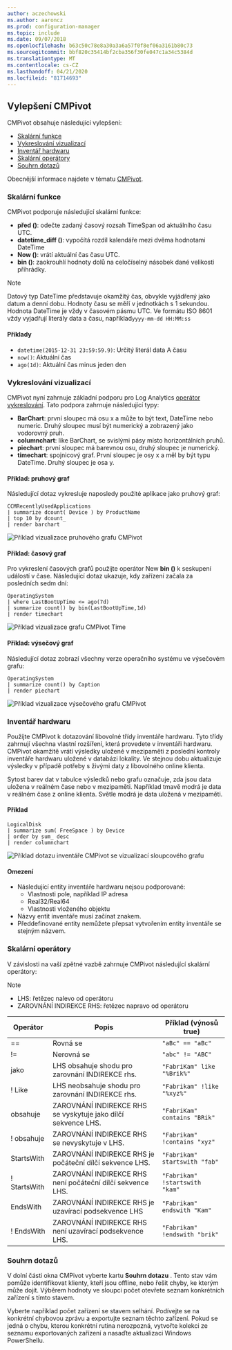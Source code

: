 ```yaml
---
author: aczechowski
ms.author: aaroncz
ms.prod: configuration-manager
ms.topic: include
ms.date: 09/07/2018
ms.openlocfilehash: b63c50c78e8a30a3a6a57f0f8ef06a3161b80c73
ms.sourcegitcommit: bbf820c35414bf2cba356f30fe047c1a34c5384d
ms.translationtype: MT
ms.contentlocale: cs-CZ
ms.lasthandoff: 04/21/2020
ms.locfileid: "81714693"
---
```

## <a name="improvements-to-cmpivot"></a><a name="bkmk_cmpivot"></a>Vylepšení CMPivot
<!--1359068-->

CMPivot obsahuje následující vylepšení:  
- [Skalární funkce](#bkmk_cmpivot-functions)  
- [Vykreslování vizualizací](#bkmk_cmpivot-charts)  
- [Inventář hardwaru](#bkmk_cmpivot-hinv)  
- [Skalární operátory](#bkmk_cmpivot-operators)  
- [Souhrn dotazů](#bkmk_cmpivot-summary)  

Obecnější informace najdete v tématu [CMPivot](../../servers/manage/cmpivot.md).


### <a name="scalar-functions"></a><a name="bkmk_cmpivot-functions"></a>Skalární funkce
CMPivot podporuje následující skalární funkce:
- **před ()**: odečte zadaný časový rozsah TimeSpan od aktuálního času UTC.  
- **datetime_diff ()**: vypočítá rozdíl kalendáře mezi dvěma hodnotami DateTime  
- **Now ()**: vrátí aktuální čas času UTC.  
- **bin ()**: zaokrouhlí hodnoty dolů na celočíselný násobek dané velikosti přihrádky.  

> [!Note]  
> Datový typ DateTime představuje okamžitý čas, obvykle vyjádřený jako datum a denní dobu. Hodnoty času se měří v jednotkách s 1 sekundou. Hodnota DateTime je vždy v časovém pásmu UTC. Ve formátu ISO 8601 vždy vyjadřují literály data a času, například`yyyy-mm-dd HH:MM:ss`  

#### <a name="examples"></a>Příklady
- `datetime(2015-12-31 23:59:59.9)`: Určitý literál data A času   
- `now()`: Aktuální čas  
- `ago(1d)`: Aktuální čas minus jeden den  


### <a name="rendering-visualizations"></a><a name="bkmk_cmpivot-charts"></a>Vykreslování vizualizací

CMPivot nyní zahrnuje základní podporu pro Log Analytics [operátor vykreslování](https://docs.microsoft.com/azure/kusto/query/renderoperator). Tato podpora zahrnuje následující typy:  
- **BarChart**: první sloupec má osu x a může to být text, DateTime nebo numeric. Druhý sloupec musí být numerický a zobrazený jako vodorovný pruh.  
- **columnchart**: like BarChart, se svislými pásy místo horizontálních pruhů.  
- **piechart**: první sloupec má barevnou osu, druhý sloupec je numerický.  
- **timechart**: spojnicový graf. První sloupec je osy x a měl by být typu DateTime. Druhý sloupec je osa y.  

#### <a name="example-bar-chart"></a>Příklad: pruhový graf
Následující dotaz vykresluje naposledy použité aplikace jako pruhový graf:

``` Kusto
CCMRecentlyUsedApplications
| summarize dcount( Device ) by ProductName
| top 10 by dcount_
| render barchart
```

![Příklad vizualizace pruhového grafu CMPivot](../media/1359068-cmpivot-barchart.png)

#### <a name="example-time-chart"></a>Příklad: časový graf
Pro vykreslení časových grafů použijte operátor New **bin ()** k seskupení událostí v čase. Následující dotaz ukazuje, kdy zařízení začala za posledních sedm dní:

``` Kusto
OperatingSystem
| where LastBootUpTime <= ago(7d)
| summarize count() by bin(LastBootUpTime,1d)
| render timechart
```

![Příklad vizualizace grafu CMPivot Time](../media/1359068-cmpivot-timechart.png)

#### <a name="example-pie-chart"></a>Příklad: výsečový graf
Následující dotaz zobrazí všechny verze operačního systému ve výsečovém grafu:

``` Kusto
OperatingSystem
| summarize count() by Caption
| render piechart
```

![Příklad vizualizace výsečového grafu CMPivot](../media/1359068-cmpivot-piechart.png)


### <a name="hardware-inventory"></a><a name="bkmk_cmpivot-hinv"></a>Inventář hardwaru
Použijte CMPivot k dotazování libovolné třídy inventáře hardwaru. Tyto třídy zahrnují všechna vlastní rozšíření, která provedete v inventáři hardwaru. CMPivot okamžitě vrátí výsledky uložené v mezipaměti z poslední kontroly inventáře hardwaru uložené v databázi lokality. Ve stejnou dobu aktualizuje výsledky v případě potřeby s živými daty z libovolného online klienta.

Sytost barev dat v tabulce výsledků nebo grafu označuje, zda jsou data uložena v reálném čase nebo v mezipaměti. Například tmavě modrá je data v reálném čase z online klienta. Světle modrá je data uložená v mezipaměti.

#### <a name="example"></a>Příklad

``` Kusto
LogicalDisk
| summarize sum( FreeSpace ) by Device
| order by sum_ desc
| render columnchart
```

![Příklad dotazu inventáře CMPivot se vizualizací sloupcového grafu](../media/1359068-cmpivot-inventory.png)

#### <a name="limitations"></a>Omezení
- Následující entity inventáře hardwaru nejsou podporované:  
    - Vlastnosti pole, například IP adresa  
    - Real32/Real64 <!--example?-->  
    - Vlastnosti vloženého objektu <!--example?-->  
- Názvy entit inventáře musí začínat znakem.
- Předdefinované entity nemůžete přepsat vytvořením entity inventáře se stejným názvem.  


### <a name="scalar-operators"></a><a name="bkmk_cmpivot-operators"></a>Skalární operátory
V závislosti na vaší zpětné vazbě zahrnuje CMPivot následující skalární operátory:  

> [!Note]  
> - LHS: řetězec nalevo od operátoru  
> - ZAROVNÁNÍ INDIREKCE RHS: řetězec napravo od operátoru  


|Operátor|Popis|Příklad (výnosů true)|
|--------|-----------|---------------------|
|==|Rovná se|`"aBc" == "aBc"`|
|!=|Nerovná se|`"abc" != "ABC"`|
|jako|LHS obsahuje shodu pro zarovnání INDIREKCE rhs.|`"FabriKam" like "%Brik%"`|
|! Like|LHS neobsahuje shodu pro zarovnání INDIREKCE rhs.|`"Fabrikam" !like "%xyz%"`|
|obsahuje|ZAROVNÁNÍ INDIREKCE RHS se vyskytuje jako dílčí sekvence LHS.|`"FabriKam" contains "BRik"`|
|! obsahuje|ZAROVNÁNÍ INDIREKCE RHS se nevyskytuje v LHS.|`"Fabrikam" !contains "xyz"`|
|StartsWith|ZAROVNÁNÍ INDIREKCE RHS je počáteční dílčí sekvence LHS.|`"Fabrikam" startswith "fab"`|
|! StartsWith|ZAROVNÁNÍ INDIREKCE RHS není počáteční dílčí sekvence LHS.|`"Fabrikam" !startswith "kam"`|
|EndsWith|ZAROVNÁNÍ INDIREKCE RHS je uzavírací podsekvence LHS|`"Fabrikam" endswith "Kam"`|
|! EndsWith|ZAROVNÁNÍ INDIREKCE RHS není uzavírací podsekvence LHS.|`"Fabrikam" !endswith "brik"`|


### <a name="query-summary"></a><a name="bkmk_cmpivot-summary"></a>Souhrn dotazů
V dolní části okna CMPivot vyberte kartu **Souhrn dotazu** . Tento stav vám pomůže identifikovat klienty, kteří jsou offline, nebo řešit chyby, ke kterým může dojít. Výběrem hodnoty ve sloupci počet otevřete seznam konkrétních zařízení s tímto stavem. 

Vyberte například počet zařízení se stavem selhání. Podívejte se na konkrétní chybovou zprávu a exportujte seznam těchto zařízení. Pokud se jedná o chybu, kterou konkrétní rutina nerozpozná, vytvořte kolekci ze seznamu exportovaných zařízení a nasaďte aktualizaci Windows PowerShellu.  
